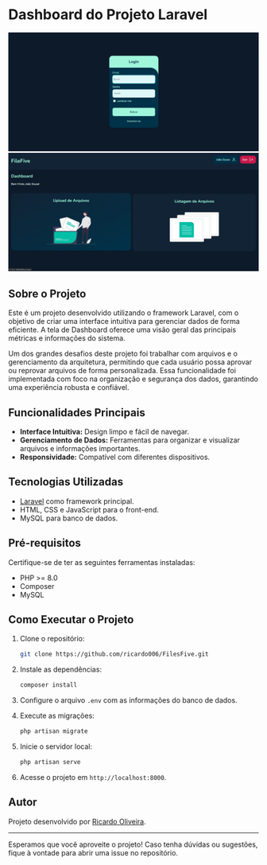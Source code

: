# Dashboard do Projeto Laravel

![Tela de Login](public/images/login-demo.png)
![Tela de Dashboard](public/images/dashboard-demo.png)

## Sobre o Projeto

Este é um projeto desenvolvido utilizando o framework Laravel, com o objetivo de criar uma interface intuitiva para gerenciar dados de forma eficiente. A tela de Dashboard oferece uma visão geral das principais métricas e informações do sistema.

Um dos grandes desafios deste projeto foi trabalhar com arquivos e o gerenciamento da arquitetura, permitindo que cada usuário possa aprovar ou reprovar arquivos de forma personalizada. Essa funcionalidade foi implementada com foco na organização e segurança dos dados, garantindo uma experiência robusta e confiável.


## Funcionalidades Principais

- **Interface Intuitiva:** Design limpo e fácil de navegar.
- **Gerenciamento de Dados:** Ferramentas para organizar e visualizar arquivos e informações importantes.
- **Responsividade:** Compatível com diferentes dispositivos.

## Tecnologias Utilizadas

- [Laravel](https://laravel.com/) como framework principal.
- HTML, CSS e JavaScript para o front-end.
- MySQL para banco de dados.

## Pré-requisitos

Certifique-se de ter as seguintes ferramentas instaladas:

- PHP >= 8.0
- Composer
- MySQL

## Como Executar o Projeto

1. Clone o repositório:
   ```bash
   git clone https://github.com/ricardo006/FilesFive.git
   ```

2. Instale as dependências:
   ```bash
   composer install
   ```

3. Configure o arquivo `.env` com as informações do banco de dados.

4. Execute as migrações:
   ```bash
   php artisan migrate
   ```

5. Inicie o servidor local:
   ```bash
   php artisan serve
   ```

6. Acesse o projeto em `http://localhost:8000`.

## Autor

Projeto desenvolvido por [Ricardo Oliveira](https://github.com/ricardo006).

---

Esperamos que você aproveite o projeto! Caso tenha dúvidas ou sugestões, fique à vontade para abrir uma issue no repositório.

